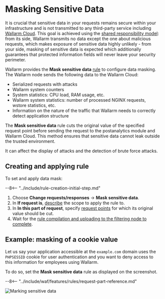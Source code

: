 [img-masking]:              ../../images/user-guides/rules/sensitive-data-rule.png
[rule-creation-options]:    ../../user-guides/events/check-attack.md#attack-analysis_1
[request-processing]:       ../../user-guides/rules/request-processing.md
[api-discovery-enable-link]:        ../../api-discovery/setup.md#enable

# Masking Sensitive Data

It is crucial that sensitive data in your requests remains secure within your infrastructure and is not transmitted to any third-party service including [Wallarm Cloud](../../about-wallarm/overview.md#how-wallarm-works). This goal is achieved using the [shared responsibility model](../../about-wallarm/shared-responsibility.md): from its side, Wallarm transmits no data except the one about malicious requests, which makes exposure of sensitive data highly unlikely - from your side, masking of sensitive data is expected which additionally guarantees that protected information fields will never leave your security perimeter.

Wallarm provides the **Mask sensitive data** [rule](../rules/rules.md) to configure data masking. The Wallarm node sends the following data to the Wallarm Cloud:

* Serialized requests with attacks
* Wallarm system counters
* System statistics: CPU load, RAM usage, etc.
* Wallarm system statistics: number of processed NGINX requests, wstore statistics, etc.
* Information on the nature of the traffic that Wallarm needs to correctly detect application structure

The **Mask sensitive data** rule cuts the original value of the specified request point before sending the request to the postanalytics module and Wallarm Cloud. This method ensures that sensitive data cannot leak outside the trusted environment.

It can affect the display of attacks and the detection of brute force attacks.

## Creating and applying rule

To set and apply data mask:

--8<-- "../include/rule-creation-initial-step.md"
1. Choose **Change requests/responses** → **Mask sensitive data**.
1. In **If request is**, [describe](rules.md#configuring) the scope to apply the rule to.
1. In **In this part of request**, specify [request points](request-processing.md) for which its original value should be cut.
1. Wait for the [rule compilation and uploading to the filtering node to complete](rules.md#ruleset-lifecycle).

## Example: masking of a cookie value

Let us say your application accessible at the `example.com` domain uses the `PHPSESSID` cookie for user authentication and you want to deny access to this information for employees using Wallarm.

To do so, set the **Mask sensitive data** rule as displayed on the screenshot.

--8<-- "../include/waf/features/rules/request-part-reference.md"

![Marking sensitive data][img-masking]
